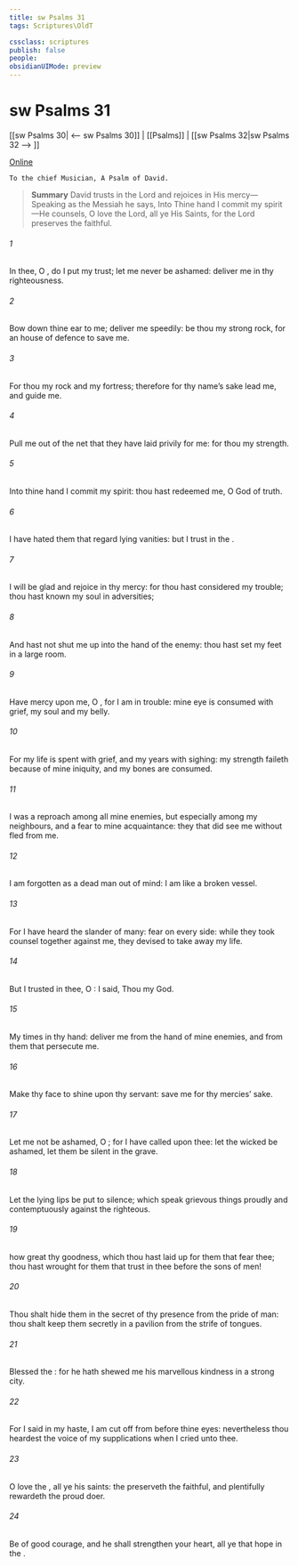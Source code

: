 ```yaml
---
title: sw Psalms 31
tags: Scriptures\OldT

cssclass: scriptures
publish: false
people:
obsidianUIMode: preview
---
```


# sw Psalms 31
[[sw Psalms 30| <-- sw Psalms 30]] | [[Psalms]] | [[sw Psalms 32|sw Psalms 32 --> ]]

[Online](https://churchofjesuschrist.org/study/scriptures/ot/ps/31?lang=eng)

```
To the chief Musician, A Psalm of David.
```

> __Summary__
David trusts in the Lord and rejoices in His mercy—Speaking as the Messiah he says, Into Thine hand I commit my spirit—He counsels, O love the Lord, all ye His Saints, for the Lord preserves the faithful.

###### 1 
In thee, O , do I put my trust; let me never be ashamed: deliver me in thy righteousness.

###### 2 
Bow down thine ear to me; deliver me speedily: be thou my strong rock, for an house of defence to save me.

###### 3 
For thou  my rock and my fortress; therefore for thy name’s sake lead me, and guide me.

###### 4 
Pull me out of the net that they have laid privily for me: for thou  my strength.

###### 5 
Into thine hand I commit my spirit: thou hast redeemed me, O  God of truth.

###### 6 
I have hated them that regard lying vanities: but I trust in the .

###### 7 
I will be glad and rejoice in thy mercy: for thou hast considered my trouble; thou hast known my soul in adversities;

###### 8 
And hast not shut me up into the hand of the enemy: thou hast set my feet in a large room.

###### 9 
Have mercy upon me, O , for I am in trouble: mine eye is consumed with grief,  my soul and my belly.

###### 10 
For my life is spent with grief, and my years with sighing: my strength faileth because of mine iniquity, and my bones are consumed.

###### 11 
I was a reproach among all mine enemies, but especially among my neighbours, and a fear to mine acquaintance: they that did see me without fled from me.

###### 12 
I am forgotten as a dead man out of mind: I am like a broken vessel.

###### 13 
For I have heard the slander of many: fear  on every side: while they took counsel together against me, they devised to take away my life.

###### 14 
But I trusted in thee, O : I said, Thou  my God.

###### 15 
My times  in thy hand: deliver me from the hand of mine enemies, and from them that persecute me.

###### 16 
Make thy face to shine upon thy servant: save me for thy mercies’ sake.

###### 17 
Let me not be ashamed, O ; for I have called upon thee: let the wicked be ashamed,  let them be silent in the grave.

###### 18 
Let the lying lips be put to silence; which speak grievous things proudly and contemptuously against the righteous.

###### 19 
 how great  thy goodness, which thou hast laid up for them that fear thee;  thou hast wrought for them that trust in thee before the sons of men!

###### 20 
Thou shalt hide them in the secret of thy presence from the pride of man: thou shalt keep them secretly in a pavilion from the strife of tongues.

###### 21 
Blessed  the : for he hath shewed me his marvellous kindness in a strong city.

###### 22 
For I said in my haste, I am cut off from before thine eyes: nevertheless thou heardest the voice of my supplications when I cried unto thee.

###### 23 
O love the , all ye his saints:  the  preserveth the faithful, and plentifully rewardeth the proud doer.

###### 24 
Be of good courage, and he shall strengthen your heart, all ye that hope in the .

